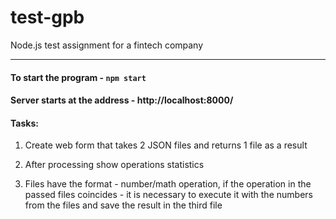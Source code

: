 # test-gpb
Node.js test assignment for a fintech company 

---

#### To start the program - ```npm start``` 

#### Server starts at the address - http://localhost:8000/

#### Tasks:

1. Create web form that takes 2 JSON files and returns 1 file as a result

2. After processing show operations statistics

3. Files have the format - number/math operation, if the operation in the passed files coincides - it is necessary to execute it with the numbers from the files and save the result in the third file
